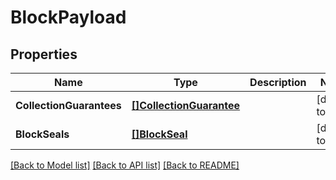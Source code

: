 # BlockPayload

## Properties
Name | Type | Description | Notes
------------ | ------------- | ------------- | -------------
**CollectionGuarantees** | [**[]CollectionGuarantee**](CollectionGuarantee.md) |  | [default to null]
**BlockSeals** | [**[]BlockSeal**](BlockSeal.md) |  | [default to null]

[[Back to Model list]](../README.md#documentation-for-models) [[Back to API list]](../README.md#documentation-for-api-endpoints) [[Back to README]](../README.md)

